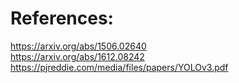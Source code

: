 # References:
https://arxiv.org/abs/1506.02640  
https://arxiv.org/abs/1612.08242  
https://pjreddie.com/media/files/papers/YOLOv3.pdf  